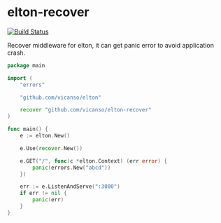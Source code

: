 # elton-recover

[![Build Status](https://img.shields.io/travis/vicanso/elton-recover.svg?label=linux+build)](https://travis-ci.org/vicanso/elton-recover)


Recover middleware for elton, it can get panic error to avoid application crash.

```go
package main

import (
	"errors"

	"github.com/vicanso/elton"

	recover "github.com/vicanso/elton-recover"
)

func main() {
	e := elton.New()

	e.Use(recover.New())

	e.GET("/", func(c *elton.Context) (err error) {
		panic(errors.New("abcd"))
	})

	err := e.ListenAndServe(":3000")
	if err != nil {
		panic(err)
	}
}
```